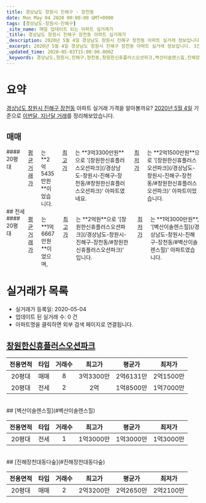 ```yaml
---
title: 경상남도 창원시 진해구 - 장천동
date: Mon May 04 2020 00:00:00 GMT+0900
tags: [경상남도-창원시-진해구]
_site_name: 매일 업데이트 되는 아파트 실거래가
_title: 경상남도 창원시 진해구 장천동 아파트 실거래가
_description: 2020년 5월 4일 경상남도 창원시 진해구 장천동 아파트 실거래 정보입니다. 3건 아파트 정보가 있습니다.
_excerpt: 2020년 5월 4일 경상남도 창원시 진해구 장천동 아파트 실거래 정보입니다. 3건 아파트 정보가 있습니다.
_updated_time: 2020-05-03T15:00:00.000Z
_keywords: 경상남도,창원시,진해구,장천동,창원한신휴플러스오션파크,벽산이솔렌스힐,진해장천대동다숲
---
```





# 요약
<ins>경상남도 창원시 진해구 장천동</ins> 아파트 실거래 가격을 알아볼까요? <ins>2020년 5월 4일</ins> 기준으로 <ins>이번달, 지난달 거래</ins>를 정리해보았습니다.

## 매매
<div class="container">
<div class="twelve columns" markdown="1">
#### 20평대
<ins>평균 거래가</ins>는 **2억5435만원**이었습니다. <ins>최고가</ins>는 **3억3300만원**으로 '[창원한신휴플러스오션파크](/경상남도-창원시-진해구-장천동/#창원한신휴플러스오션파크)' 아파트였네요. <ins>최저가</ins>는 **2억1500만원**으로 '[창원한신휴플러스오션파크](/경상남도-창원시-진해구-장천동/#창원한신휴플러스오션파크)' 아파트이었습니다.
</div>
</div>
## 전세
<div class="container">
<div class="twelve columns" markdown="1">
#### 20평대
<ins>평균 거래가</ins>는 **1억6667만원**이었으며, <ins>최고가</ins>는 **2억원**으로 '[창원한신휴플러스오션파크](/경상남도-창원시-진해구-장천동/#창원한신휴플러스오션파크)' 입니다. <ins>최저가</ins>는 **1억3000만원**, '[벽산이솔렌스힐](/경상남도-창원시-진해구-장천동/#벽산이솔렌스힐)' 아파트였습니다.
</div>
</div>



# 실거래가 목록
- 실거래가 등록일: 2020-05-04
- 업데이트 된 실거래 수: 0 건
- 아파트명을 클릭하면 외부 검색 페이지로 연결됩니다.

## [창원한신휴플러스오션파크](#창원한신휴플러스오션파크)

|전용면적|타입|거래수|최고가|평균가|최저가|
|:---:|:---:|:---:|:---:|:---:|:---:|
|20평대|<span class="deal-type-1">매매</span>|8|3억3300만|2억6131만|2억1500만|
|20평대|<span class="deal-type-2">전세</span>|2|2억|1억8500만|1억7000만|

<br/>
## [벽산이솔렌스힐](#벽산이솔렌스힐)

|전용면적|타입|거래수|최고가|평균가|최저가|
|:---:|:---:|:---:|:---:|:---:|:---:|
|20평대|<span class="deal-type-2">전세</span>|1|1억3000만|1억3000만|1억3000만|

<br/>
## [진해장천대동다숲](#진해장천대동다숲)

|전용면적|타입|거래수|최고가|평균가|최저가|
|:---:|:---:|:---:|:---:|:---:|:---:|
|20평대|<span class="deal-type-1">매매</span>|2|2억3200만|2억2650만|2억2100만|

<br/>



